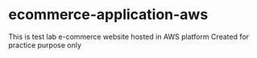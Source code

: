 # ecommerce-application-aws
This is test lab e-commerce website hosted in AWS platform
Created for practice purpose only